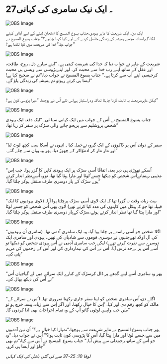 # 27۔ ایک نیک سامری کی کہانی

![OBS Image](https://cdn.door43.org/obs/jpg/360px/obs-en-27-01.jpg)

ایک دن، ایک شریعت کا ماہر یہودی،جناب یسوع المسیح کا امتحان لینے کے لیے آیااور کہنے لگا،“اِےاستاد، مجھے ہمیشہ کی زندگی حاصل کرنے کے لیے کیا کرنا چاہیے؟” جناب یسوع المسیح نے جواب دیا،“خدا کی شریعت میں کیا لکھا ہے؟”

![OBS Image](https://cdn.door43.org/obs/jpg/360px/obs-en-27-02.jpg)

شریعت کے ماہر نے جواب دیا کہ خدا کی شریعت کہتی ہے، “اپنے سارے دل، روح، طاقت، اور عقل کے ساتھ اپنے رب خدا سے محبت کر۔ اور اپنےپڑوسی سے ویسی ہی محبت کرجیسی اپنے آپ سے کرتا ہے۔” جناب یسوع المسیح نے جواب دیا،“تم نے صحیح کہا ہے! ایسا ہی کرتے رہوتو تم ہمیشہ کی زندگی پاؤ گے۔”

![OBS Image](https://cdn.door43.org/obs/jpg/360px/obs-en-27-03.jpg)

لیکن ماہرِشریعت یہ ثابت کرنا چاہتا تھاکہ وہ راستباز ہےاس لئے اُس نے پوچھا، “میرا پڑوسی کون ہے؟”

![OBS Image](https://cdn.door43.org/obs/jpg/360px/obs-en-27-04.jpg)

جناب یسوع المسیح نے اُس کے جواب میں ایک کہانی سنا ئی۔ “ایک دفعہ ایک یہودی شخص یروشلیم سے یریحو جانے والی سڑک پر سفر کر رہا تھا۔”

![OBS Image](https://cdn.door43.org/obs/jpg/360px/obs-en-27-05.jpg)

“سفر کے دوان اُس پر ڈاکوؤں کے ایک گروہ نےحملہ کیا ۔ انہوں نے اُسکا سب کچھ لوٹ لیا اور مار مار کر ادموّاکر کے چھوڑ دیا۔ پھر وہ وہاں سے چلے گئے۔”

![OBS Image](https://cdn.door43.org/obs/jpg/360px/obs-en-27-06.jpg)

“اُسکے تھوڑی ہی دیر بعد، اتفاقًا اُسی سڑک پر ایک یہودی کاہن کا گزر ہوا۔ جب اِس مذہبی رہنمانےاُس شخص کو دیکھا جِسے ُلوٹا اور مارا پیِٹا گیا تھا، تووہ اُسےنظر انداز کرتے ہوے سڑک کے پار دوسری طرف منتقل ہوکر چلتا گیا۔”

![OBS Image](https://cdn.door43.org/obs/jpg/360px/obs-en-27-07.jpg)

“بہت زیادہ وقت نہ گزرا تھا کہ ایک لاوی اُسی سڑک پرچلتا ہوا آیا۔ (لاوی یہودیوں کا ایک قبیلہ تھا جو کہ ہیکل میں کاہنوں کی مدد کیا کرتے تھے) لاوی بھی اُس شخص کو جسے لوٹا اور مارا پیٹا گیا تھا نظر انداز کرتے ہوئے،سڑک کےپار دوسری طرف منتقل ہوکر چلتا گیا۔”

![OBS Image](https://cdn.door43.org/obs/jpg/360px/obs-en-27-08.jpg)

“اگلا شخص جو اُسی راستے پر چلتا ہوا آیا، وہ ایک سامری آدمی تھا۔ (سامری اُن یہودیوں کی آل اولاد تھےجنہوں نے دوسری قوموں سے شادیاں کی تھیں۔ یہودی اور سامری ایک دوسرے سے نفرت کرتے تھے۔) لیکن جب سامری آدمی نے اُس یہودی شخص کو دیکھا تو اُسے اُس پر بےحد ترس آیا۔ اُس نے اُس کی تیمارداری کی اور اُس کے زخموں کی مرہم پٹی کی۔”

![OBS Image](https://cdn.door43.org/obs/jpg/360px/obs-en-27-09.jpg)

“پھر وہ سامری اُسے اپنے گدھے پر ڈال کرسڑک کے کنارے ایک سرائے میں لے گیاجہاں اُس نے اُس کی دیکھ بھال کی۔”

![OBS Image](https://cdn.door43.org/obs/jpg/360px/obs-en-27-10.jpg)

“اگلے دن،اُس سامری شخص کو اپنا سفر جاری رکھنا ضروری تھا۔ ا ُس نے سرائے کے مالک کو کچھ رقم دی اور کہا، ’اِس کا خیال رکھنا، اور اگر اِس سے زیادہ پیسہ خرچ ہو تو میَں جب واپس لوٹوں گاتو آپ کے وہ تمام اخراجات بھی ادا کردوں گا۔”

![OBS Image](https://cdn.door43.org/obs/jpg/360px/obs-en-27-11.jpg)

پھر جناب یسوع المسیح نے ماہِر شریعت سے پوچھا،“تمہارا کیا خیال ہے؟” اُن تین آدمیوں میں سے،جسے لوٹا اور مارا پیٹا گیا، اُس کا پڑوسی کون ثابت ہوا؟" اُس نے جواب دیا، “وہ جو اُس کے ساتھ رحمدلی سے پیش آیا۔” جناب یسوع المسیح نے اُس سے کہا،“تم بھی جاؤ اور ایسا ہی کرو۔”

_لوقا 10: 25-37 سے لی گئی بائبل کی ایک کہانی_